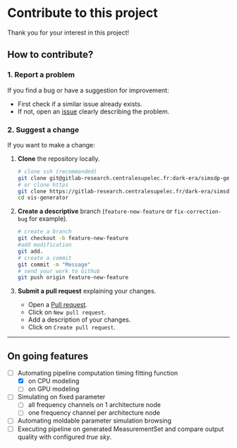 # Contribute to this project

Thank you for your interest in this project! 

## How to contribute?

### 1. Report a problem 
If you find a bug or have a suggestion for improvement:
- First check if a similar issue already exists.
- If not, open an [issue](https://github.com/Ophelie-Renaud/vis-generator/issues) clearly describing the problem.

### 2. Suggest a change 
If you want to make a change:
1. **Clone** the repository locally.
	```bash
	# clone ssh (recommanded)
	git clone git@gitlab-research.centralesupelec.fr:dark-era/simsdp-generic-imaging-pipeline.git
	# or clone https
	git clone https://gitlab-research.centralesupelec.fr/dark-era/simsdp-generic-imaging-pipeline.git
	cd vis-generator 
	```

2. **Create a descriptive** branch (`feature-new-feature` or `fix-correction-bug` for example).
    ```bash
    # create a branch
    git checkout -b feature-new-feature
    #add modification
    git add.
    # create a commit
    git commit -m "Message"
    # send your work to Github
    git push origin feature-new-feature
    ```

3. **Submit a pull request** explaining your changes.
    - Open a [Pull request](https://github.com/Ophelie-Renaud/vis-generator/pulls).
    - Click on `New pull request`.
    - Add a description of your changes.
    - Click on `Create pull request`.

---

## On going features

- [ ] Automating pipeline computation timing fitting function
  - [x] on CPU modeling
  - [ ] on GPU modeling
- [ ] Simulating on fixed parameter
  - [ ] all frequency channels on 1 architecture node
  - [ ] one frequency channel per architecture node
- [ ] Automating moldable parameter simulation browsing
- [ ] Executing pipeline on generated MeasurementSet and compare output quality with configured *true sky*.
